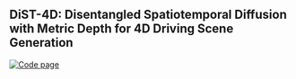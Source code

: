 ## DiST-4D: Disentangled Spatiotemporal Diffusion with Metric Depth for 4D Driving Scene Generation

[![Code page](https://img.shields.io/badge/Project%20Page-DiST4D-red)](https://royalmelon0505.github.io/DiST-4D/)
